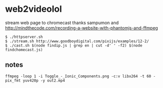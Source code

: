# web2videolol

stream web page to chromecast
thanks sampumon and http://mindthecode.com/recording-a-website-with-phantomjs-and-ffmpeg


    $ ./httpserver.sh
    $ ./stream.sh http://www.goodboydigital.com/pixijs/examples/12-2/
    $ ./cast.sh $(node findip.js | grep en | cut -d' ' -f2) $(node findchomecast.js)


## notes

    ffmpeg -loop 1 -i Toggle_-_Ionic_Components.png -c:v libx264 -t 60 -pix_fmt yuv420p -y out2.mp4
